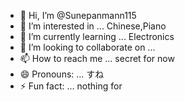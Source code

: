 - 👋 Hi, I’m @Sunepanmann115
- 👀 I’m interested in ... Chinese,Piano
- 🌱 I’m currently learning ... Electronics
- 💞️ I’m looking to collaborate on ... 
- 📫 How to reach me ... secret for now
- 😄 Pronouns: ... すね
- ⚡ Fun fact: ... nothing for 

<!---
Sunepanmann115/Sunepanmann115 is a ✨ special ✨ repository because its `README.md` (this file) appears on your GitHub profile.
You can click the Preview link to take a look at your changes.
--->
